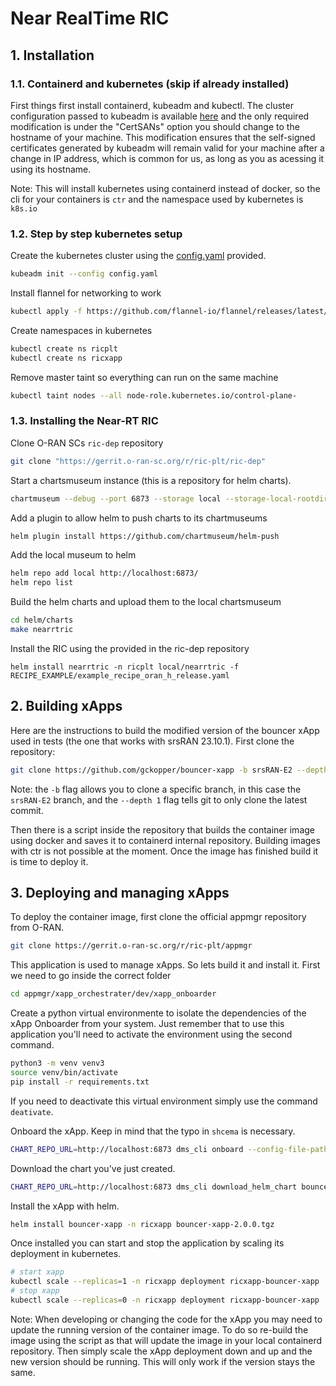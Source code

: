 # Near RealTime RIC

## 1. Installation

### 1.1. Containerd and kubernetes (skip if already installed)

First things first install containerd, kubeadm and kubectl. The cluster
configuration passed to kubeadm is available
[here](RICs/near-realtime/oran-sc/config.yaml) and the only required
modification is under the "CertSANs" option you should change to the hostname
of your machine. This modification ensures that the self-signed certificates
generated by kubeadm will remain valid for your machine after a change in IP
address, which is common for us, as long as you as acessing it using its
hostname.

Note: This will install kubernetes using containerd instead of docker, so the
cli for your containers is `ctr` and the namespace used by kubernetes is
`k8s.io`

### 1.2. Step by step kubernetes setup

Create the kubernetes cluster using the [config.yaml](RICs/near-realtime/oran-sc/config.yaml) provided.
```bash
kubeadm init --config config.yaml
```

Install flannel for networking to work
```bash
kubectl apply -f https://github.com/flannel-io/flannel/releases/latest/download/kube-flannel.yml
```

Create namespaces in kubernetes
```bash
kubectl create ns ricplt
kubectl create ns ricxapp
```

Remove master taint so everything can run on the same machine
```bash
kubectl taint nodes --all node-role.kubernetes.io/control-plane-
```

### 1.3. Installing the Near-RT RIC

Clone O-RAN SCs `ric-dep` repository
```bash
git clone "https://gerrit.o-ran-sc.org/r/ric-plt/ric-dep"
```

Start a chartsmuseum instance (this is a repository for helm charts).
```bash
chartmuseum --debug --port 6873 --storage local --storage-local-rootdir $HOME/helm/chartsmuseum/
```

Add a plugin to allow helm to push charts to its chartmuseums

```bash
helm plugin install https://github.com/chartmuseum/helm-push
```

Add the local museum to helm
```bash
helm repo add local http://localhost:6873/
helm repo list
```

Build the helm charts and upload them to the local chartsmuseum
```bash
cd helm/charts
make nearrtric
```

Install the RIC using the provided in the ric-dep repository
```
helm install nearrtric -n ricplt local/nearrtric -f RECIPE_EXAMPLE/example_recipe_oran_h_release.yaml
```

## 2. Building xApps

Here are the instructions to build the modified version of the bouncer xApp
used in tests (the one that works with srsRAN 23.10.1). First clone the
repository:
```bash
git clone https://github.com/gckopper/bouncer-xapp -b srsRAN-E2 --depth 1
```
Note: the `-b` flag allows you to clone a specific branch, in this case the
`srsRAN-E2` branch, and the `--depth 1` flag tells git to only clone the latest
commit.

Then there is a script inside the repository that builds the container image
using docker and saves it to containerd internal repository. Building images
with ctr is not possible at the moment. Once the image has finished build it
is time to deploy it.

## 3. Deploying and managing xApps

To deploy the container image, first clone the official appmgr repository from O-RAN.

```bash
git clone https://gerrit.o-ran-sc.org/r/ric-plt/appmgr
```

This application is used to manage xApps. So lets build it and install it. First we
need to go inside the correct folder

```bash
cd appmgr/xapp_orchestrater/dev/xapp_onboarder
```

Create a python virtual environmente to isolate the dependencies of the xApp
Onboarder from your system. Just remember that to use this application you'll
need to activate the environment using the second command. 

```bash
python3 -m venv venv3
source venv/bin/activate
pip install -r requirements.txt
```
If you need to deactivate this virtual environment simply use the command
`deativate`.

Onboard the xApp. Keep in mind that the typo in `shcema` is necessary.
```bash
CHART_REPO_URL=http://localhost:6873 dms_cli onboard --config-file-path <path-to-bouncer-xapp>/Bouncer/init/config-file.json --shcema_file_path <path-to-bouncer-xapp>/Bouncer/init/schema.json
```

Download the chart you've just created.

```bash
CHART_REPO_URL=http://localhost:6873 dms_cli download_helm_chart bouncer-xapp 2.0.0
```

Install the xApp with helm.

```bash
helm install bouncer-xapp -n ricxapp bouncer-xapp-2.0.0.tgz
```

Once installed you can start and stop the application by scaling its deployment
in kubernetes.

```bash
# start xapp
kubectl scale --replicas=1 -n ricxapp deployment ricxapp-bouncer-xapp
# stop xapp
kubectl scale --replicas=0 -n ricxapp deployment ricxapp-bouncer-xapp
```

Note: When developing or changing the code for the xApp you may need to update
the running version of the container image. To do so re-build the image using
the script as that will update the image in your local containerd repository.
Then simply scale the xApp deployment down and up and the new version should be
running. This will only work if the version stays the same.
